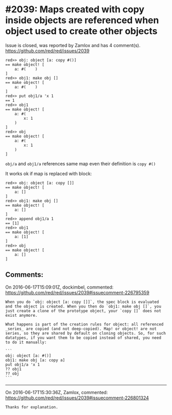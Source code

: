 
#2039: Maps created with copy inside objects are referenced when object used to create other objects
================================================================================
Issue is closed, was reported by Zamlox and has 4 comment(s).
<https://github.com/red/red/issues/2039>

```
red>> obj: object [a: copy #()]
== make object! [
    a: #(    )
]
red>> obj1: make obj []
== make object! [
    a: #(    )
]
red>> put obj1/a 'x 1
== 1
red>> obj1
== make object! [
    a: #(
        x: 1
    )
]
red>> obj
== make object! [
    a: #(
        x: 1
    )
]
```

`obj/a` and `obj1/a` references same map even their definition is `copy #()`

It works ok if map is replaced with block:

```
red>> obj: object [a: copy []]
== make object! [
    a: []
]
red>> obj1: make obj []
== make object! [
    a: []
]
red>> append obj1/a 1
== [1]
red>> obj1
== make object! [
    a: [1]
]
red>> obj
== make object! [
    a: []
]
```



Comments:
--------------------------------------------------------------------------------

On 2016-06-17T15:09:01Z, dockimbel, commented:
<https://github.com/red/red/issues/2039#issuecomment-226795359>

    When you do `obj: object [a: copy []]`, the spec block is evaluated and the object is created. When you then do `obj1: make obj []`, you just create a clone of the prototype object, your `copy []` does not exist anymore.
    
    What happens is part of the creation rules for object: all referenced _series_ are copied (and not deep-copied). Map! or object! are not series, so they are shared by default on cloning objects. So, for such datatypes, if you want them to be copied instead of shared, you need to do it manually:
    
    ```
    obj: object [a: #()]
    obj1: make obj [a: copy a]
    put obj1/a 'x 1
    ?? obj1
    ?? obj
    ```

--------------------------------------------------------------------------------

On 2016-06-17T15:30:36Z, Zamlox, commented:
<https://github.com/red/red/issues/2039#issuecomment-226801324>

    Thanks for explanation.

